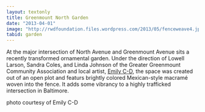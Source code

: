 ```yaml
---
layout: textonly
title: Greenmount North Garden
date: "2013-04-01"
image: "http://rwdfoundation.files.wordpress.com/2013/05/fenceweave4.jpg"
tabid: garden
---
```


At the major intersection of North Avenue and Greenmount Avenue sits a recently transformed ornamental garden. Under the direction of Lowell Larson, Sandra Coles, and Linda Johnson of the Greater Greenmount Community Association and local artist, [Emily C-D][ECD], the space was created out of an open plot and featurs brightly colored Mexican-style macramé woven into the fence. It adds some vibrancy to a highly trafficked intersection in Baltimore.

photo courtesy of Emily C-D

[ECD]: http://www.emilycd.com/